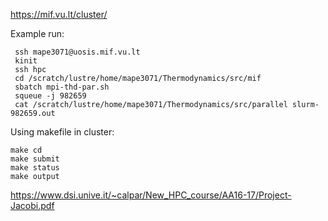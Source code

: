

https://mif.vu.lt/cluster/
 

Example run:
```
 ssh mape3071@uosis.mif.vu.lt 
 kinit
 ssh hpc
 cd /scratch/lustre/home/mape3071/Thermodynamics/src/mif
 sbatch mpi-thd-par.sh
 squeue -j 982659
 cat /scratch/lustre/home/mape3071/Thermodynamics/src/parallel slurm-982659.out
```

Using makefile in cluster:
```
make cd
make submit
make status
make output
```

https://www.dsi.unive.it/~calpar/New_HPC_course/AA16-17/Project-Jacobi.pdf
